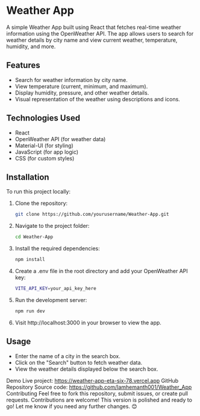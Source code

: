 # Weather App

A simple Weather App built using React that fetches real-time weather information using the OpenWeather API. The app allows users to search for weather details by city name and view current weather, temperature, humidity, and more.

## Features

- Search for weather information by city name.
- View temperature (current, minimum, and maximum).
- Display humidity, pressure, and other weather details.
- Visual representation of the weather using descriptions and icons.

## Technologies Used

- React
- OpenWeather API (for weather data)
- Material-UI (for styling)
- JavaScript (for app logic)
- CSS (for custom styles)

## Installation

To run this project locally:

1. Clone the repository:
   ```bash
   git clone https://github.com/yourusername/Weather-App.git

2. Navigate to the project folder:
    ```bash
    cd Weather-App

3. Install the required dependencies:
    ```bash    
    npm install

4. Create a .env file in the root directory and add your OpenWeather API key:
    ```bash
    VITE_API_KEY=your_api_key_here

5. Run the development server:
   ```bash
   npm run dev
   
6. Visit http://localhost:3000 in your browser to view the app.

## Usage

- Enter the name of a city in the search box.
- Click on the "Search" button to fetch weather data.
- View the weather details displayed below the search box.

Demo Live project: https://weather-app-eta-six-78.vercel.app
GitHub Repository Source code: https://github.com/Iamhemanth001/Weather_App
Contributing Feel free to fork this repository, submit issues, or create pull requests. Contributions are welcome!
This version is polished and ready to go! Let me know if you need any further changes. 😊
